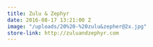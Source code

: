 ```yaml
---
title: Zulu & Zephyr
date: 2016-08-17 13:21:00 Z
image: "/uploads/20%20-%20zulu&zepher@2x.jpg"
store-link: http://zuluandzephyr.com
---
```


